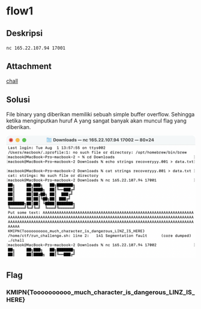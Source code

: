# flow1

## Deskripsi
`nc 165.22.107.94 17001`

## Attachment
[chall](./Challenge/chall)

## Solusi
File binary yang diberikan memiliki sebuah simple buffer overflow.
Sehingga ketika menginputkan huruf A yang sangat banyak akan muncul flag yang diberikan.

![Buffer overflow in a program](./flow1.png)

## Flag
### KMIPN{Toooooooooo_much_character_is_dangerous_LINZ_IS_HERE}
